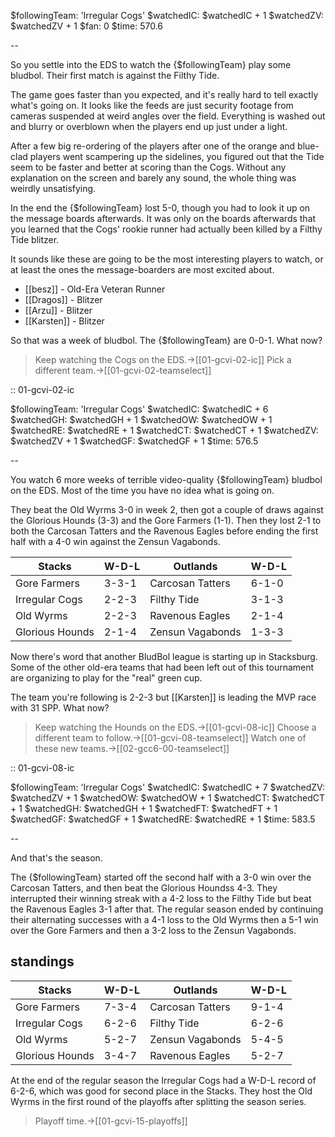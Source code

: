 $followingTeam: 'Irregular Cogs'
$watchedIC: $watchedIC + 1
$watchedZV: $watchedZV + 1
$fan: 0
$time: 570.6

--

So you settle into the EDS to watch the {$followingTeam} play some bludbol. Their first match is against the Filthy Tide.

The game goes faster than you expected, and it's really hard to tell exactly what's going on. It looks like the feeds are just security footage from cameras suspended at weird angles over the field. Everything is washed out and blurry or overblown when the players end up just under a light. 

After a few big re-ordering of the players after one of the orange and blue-clad players went scampering up the sidelines, you figured out that the Tide seem to be faster and better at scoring than the Cogs. Without any explanation on the screen and barely any sound, the whole thing was weirdly unsatisfying.

In the end the {$followingTeam} lost 5-0, though you had to look it up on the message boards afterwards. It was only on the boards afterwards that you learned  that the Cogs' rookie runner had actually been killed by a Filthy Tide blitzer.

It sounds like these are going to be the most interesting players to watch, or at least the ones the message-boarders are most excited about.

* [[besz]] - Old-Era Veteran Runner
* [[Dragos]] - Blitzer
* [[Arzu]] - Blitzer
* [[Karsten]] - Blitzer


So that was a week of bludbol. The {$followingTeam} are 0-0-1. What now?

> Keep watching the Cogs on the EDS.->[[01-gcvi-02-ic]]
> Pick a different team.->[[01-gcvi-02-teamselect]]

:: 01-gcvi-02-ic

$followingTeam: 'Irregular Cogs'
$watchedIC: $watchedIC + 6
$watchedGH: $watchedGH + 1
$watchedOW: $watchedOW + 1
$watchedRE: $watchedRE + 1
$watchedCT: $watchedCT + 1
$watchedZV: $watchedZV + 1
$watchedGF: $watchedGF + 1
$time: 576.5

--

You watch 6 more weeks of terrible video-quality {$followingTeam} bludbol on the EDS. Most of the time you have no idea what is going on.

They beat the Old Wyrms 3-0 in week 2, then got a couple of draws against the Glorious Hounds (3-3) and the Gore Farmers (1-1). Then they lost 2-1 to both the Carcosan Tatters and the Ravenous Eagles before ending the first half with a 4-0 win against the Zensun Vagabonds.

| Stacks | W-D-L | Outlands | W-D-L |
|-------|-----|--|--|
| Gore Farmers | 3-3-1 | Carcosan Tatters | 6-1-0 |
| Irregular Cogs | 2-2-3 | Filthy Tide | 3-1-3 |
| Old Wyrms | 2-2-3 | Ravenous Eagles | 2-1-4 |
| Glorious Hounds | 2-1-4 | Zensun Vagabonds | 1-3-3 |

Now there's word that another BludBol league is starting up in Stacksburg. Some of the other old-era teams that had been left out of this tournament are organizing to play for the "real" green cup.

The team you're following is 2-2-3 but [[Karsten]] is leading the MVP race with 31 SPP. What now?

> Keep watching the Hounds on the EDS.->[[01-gcvi-08-ic]]
> Choose a different team to follow.->[[01-gcvi-08-teamselect]]
> Watch one of these new teams.->[[02-gcc6-00-teamselect]]


:: 01-gcvi-08-ic

$followingTeam: 'Irregular Cogs'
$watchedIC: $watchedIC + 7
$watchedZV: $watchedZV + 1
$watchedOW: $watchedOW + 1
$watchedCT: $watchedCT + 1
$watchedGH: $watchedGH + 1
$watchedFT: $watchedFT + 1
$watchedGF: $watchedGF + 1
$watchedRE: $watchedRE + 1
$time: 583.5

--

And that's the season.

The {$followingTeam} started off the second half with a 3-0 win over the Carcosan Tatters, and then beat the Glorious Houndss 4-3. They interrupted their winning streak with a 4-2 loss to the Filthy Tide but beat the Ravenous Eagles 3-1 after that. The regular season ended by continuing their alternating successes with a 4-1 loss to the Old Wyrms then a 5-1 win over the Gore Farmers and then a 3-2 loss to the Zensun Vagabonds.

## standings

| Stacks | W-D-L | Outlands | W-D-L |
|-------|-----|--|--|
| Gore Farmers | 7-3-4 | Carcosan Tatters | 9-1-4 |
| Irregular Cogs | 6-2-6 | Filthy Tide | 6-2-6 |
| Old Wyrms | 5-2-7 | Zensun Vagabonds | 5-4-5 |
| Glorious Hounds | 3-4-7 | Ravenous Eagles | 5-2-7 |

At the end of the regular season the Irregular Cogs had a W-D-L record of 6-2-6, which was good for second place in the Stacks. They host the Old Wyrms in the first round of the playoffs after splitting the season series.

> Playoff time.->[[01-gcvi-15-playoffs]]